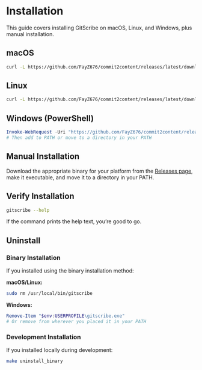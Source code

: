 # Installation

This guide covers installing GitScribe on macOS, Linux, and Windows, plus manual installation.

## macOS

```bash
curl -L https://github.com/FayZ676/commit2content/releases/latest/download/gitscribe-macos -o /tmp/gitscribe && chmod +x /tmp/gitscribe && sudo mv /tmp/gitscribe /usr/local/bin/
```

## Linux

```bash
curl -L https://github.com/FayZ676/commit2content/releases/latest/download/gitscribe-linux -o /tmp/gitscribe && chmod +x /tmp/gitscribe && sudo mv /tmp/gitscribe /usr/local/bin/
```

## Windows (PowerShell)

```powershell
Invoke-WebRequest -Uri "https://github.com/FayZ676/commit2content/releases/latest/download/gitscribe-windows.exe" -OutFile "$env:USERPROFILE\gitscribe.exe"
# Then add to PATH or move to a directory in your PATH
```

## Manual Installation

Download the appropriate binary for your platform from the [Releases page](https://github.com/FayZ676/commit2content/releases/latest), make it executable, and move it to a directory in your PATH.

## Verify Installation

```bash
gitscribe --help
```

If the command prints the help text, you’re good to go.

## Uninstall

### Binary Installation

If you installed using the binary installation method:

**macOS/Linux:**

```bash
sudo rm /usr/local/bin/gitscribe
```

**Windows:**

```powershell
Remove-Item "$env:USERPROFILE\gitscribe.exe"
# Or remove from wherever you placed it in your PATH
```

### Development Installation

If you installed locally during development:

```bash
make uninstall_binary
```
